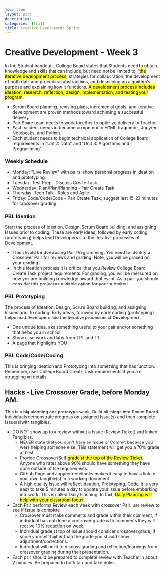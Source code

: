 ```yaml
---
toc: true
layout: post
description: 
categories: [tri1]
title: Creative Development Sprint
---
```


# Creative Development - Week 3
In the Student handout... College Board states that Students need to obtain knowledge and skills that can include, but need not be limited to, "<mark>the iterative development process</mark>, strategies for collaboration, the development of both data and procedural abstractions, and describing an algorithm’s purpose and explaining how it functions. <mark>A development process includes ideation, research, reflection, design, implementation, and testing your program</mark>.
- Scrum Board planning, revising plans, incremental goals, and iterative development are proven methods toward achieving a successful delivery.
- Pair Share team needs to work together to optimize delivery to Teacher. 
- Each student needs to become competent in HTML fragments, Jupyter Notebooks, and Python.
- Each student needs to begin technical application of College Board requirements in "Unt 2: Data" and "Unit 3: Algorithms and Programming".  

### Weekly Schedule
- Monday: "Live Review" with pairs: show personal progress in ideation and prototyping.
- Tuesday: Test Prep - Discuss Create Task.  
- Wednesday: Plan/Plan/Planning - Pair Create Task.
- Thursday: Tech Talk - Roles and Agile
- Friday: Code/Code/Code - Pair Create Task; suggest last 15-20 minutes for crossover grading 

### PBL Ideation
Start the process of Ideation, Design, Scrum Board building, and assigning Issues prior to coding.  These are early ideas, followed by early coding (prototyping) helps lead Developers into the iterative processes of Development. 
- This should be done using Pair Programming.  You need to identify a Crossover Pair for reviews and grading.  Note, you will be graded on your grading.
- In this ideation process it is critical that you Review College Board Create Task project requirements.  For grading, you will be measured on how you are building knowledge toward that event.  As a pair you should consider this project as a viable option for your submittal.

### PBL Prototyping
The process of Ideation, Design, Scrum Board building, and assigning Issues prior to coding.  Early ideas, followed by early coding (prototyping) helps lead Developers into the iterative processes of Development.
- One unique idea, aka something useful to your pair and/or something that helps you in school
- Show case work and labs from TPT and TT.
- A page that highlights YOU

### PBL Code/Code/Coding
This is bringing Ideation and Prototyping into something that has function.  Remember, user College Board Create Task requirements if you are struggling on details.

## Hacks - Live Crossover Grade, before Monday AM.
This is a big planning and prototype week,  Build all things into Scrum Board. Individuals demonstrate progress on assigned Issue(s) and then complete Issue(s)with tangibles.  
- DO NOT show up to a review without a Issue (Review Ticket) and linked Tangibles.
    - NEVER state that you don't have an Issue or Commit because you were helping someone else.  This statement will get you a 70% grade at best.
    - Provide Crossover/Self <mark>grade at the top of the Review Ticket</mark>.  Anyone who rates above 90% should have something they have done outside of the requirements. 
    - GitHub Page and Jupyter notebooks makes it easy to have a link to your own tangible(s) in a working document.
    - A high quality Issue will reflect Ideation, Prototyping, Code.  It is very easy to take 5 minutes a day to update your Issue before embarking into work.  This is called Daily Planning.  In fact, <mark>Daily Planning will help with your classroom focus </mark>.    
- Each Pair performs Review each week with crossover Pair, use review to see if Issue is complete
    - Crossover must make comments and grade within their comment, if individual has not done a crossover grade with comments they will receive 10% reduction on week.
    - Individual grade at top of issue should consider crossover grade, if score yourself higher than the grade you should show adjustment/corrections.
    - Individual will need to discuss grading and reflection/learnings from crossover grading during their presentation.
- Each pair should be prepared to complete review with Teacher in about 2 minutes.  Be prepared to both talk and take notes.